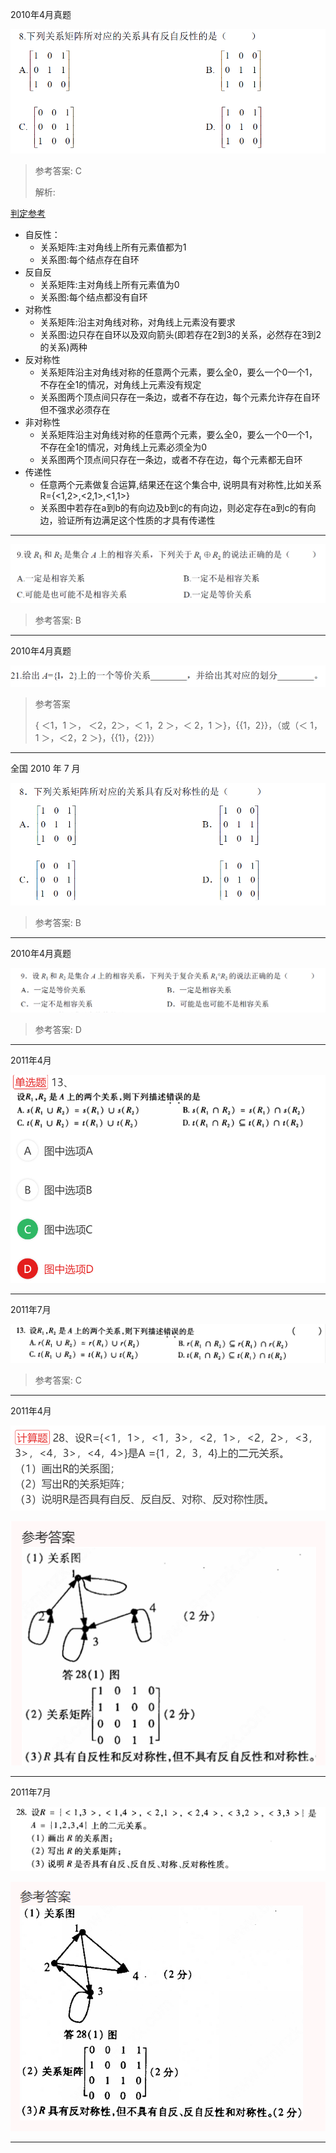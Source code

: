 2010年4月真题

![1712212837599](../../images/1712212837599.png)

> 参考答案: C
>
> 解析: 

[判定参考](https://www.cnblogs.com/yhzyl/p/15837018.html)

- 自反性：
  - 关系矩阵:主对角线上所有元素值都为1
  - 关系图:每个结点存在自环
- 反自反
  - 关系矩阵:主对角线上所有元素值为0
  - 关系图:每个结点都没有自环
- 对称性
  - 关系矩阵:沿主对角线对称，对角线上元素没有要求
  - 关系图:边只存在自环以及双向箭头(即若存在2到3的关系，必然存在3到2的关系)两种
- 反对称性
  - 关系矩阵沿主对角线对称的任意两个元素，要么全0，要么一个0一个1，不存在全1的情况，对角线上元素没有规定
  - 关系图两个顶点间只存在一条边，或者不存在边，每个元素允许存在自环但不强求必须存在
- 非对称性
  - 关系矩阵沿主对角线对称的任意两个元素，要么全0，要么一个0一个1，不存在全1的情况，对角线上元素必须全为0
  - 关系图两个顶点间只存在一条边，或者不存在边，每个元素都无自环
- 传递性
  - 任意两个元素做复合运算,结果还在这个集合中, 说明具有对称性,比如关系R={<1,2>,<2,1>,<1,1>}
  -  关系图中若存在a到b的有向边及b到c的有向边，则必定存在a到c的有向边，验证所有边满足这个性质的才具有传递性



---



![1712213155063](../../images/1712213155063.png)

> 参考答案: B

---



2010年4月真题

![image-20240404151455404](../../images/image-20240404151455404-1712214907981-1.png)

> 参考答案  
>
> { ＜1，1 ＞， ＜2，2＞，＜ 1，2 ＞，＜ 2，1 ＞}，{{1，2}}，（或（＜ 1，1 ＞，＜2，2 ＞}，{{1}，{2}}）

---

全国 2010 年 7 月

![image-20240404161632457](../../images/image-20240404161632457.png)

> 参考答案: B

---

2010年4月真题

![image-20240404161736332](../../images/image-20240404161736332.png)

> 参考答案: D

---

2011年4月

![image-20240404170920614](../../images/image-20240404170920614.png)

---

2011年7月

![image-20240404194315835](../../images/image-20240404194315835.png)

> 参考答案: C

---



2011年4月

![image-20240404172715670](../../images/image-20240404172715670.png)

![image-20240404172729676](../../images/image-20240404172729676.png)

---

2011年7月

![image-20240404222239021](../../images/image-20240404222239021.png)

![image-20240404222307435](../../images/image-20240404222307435.png)

---

